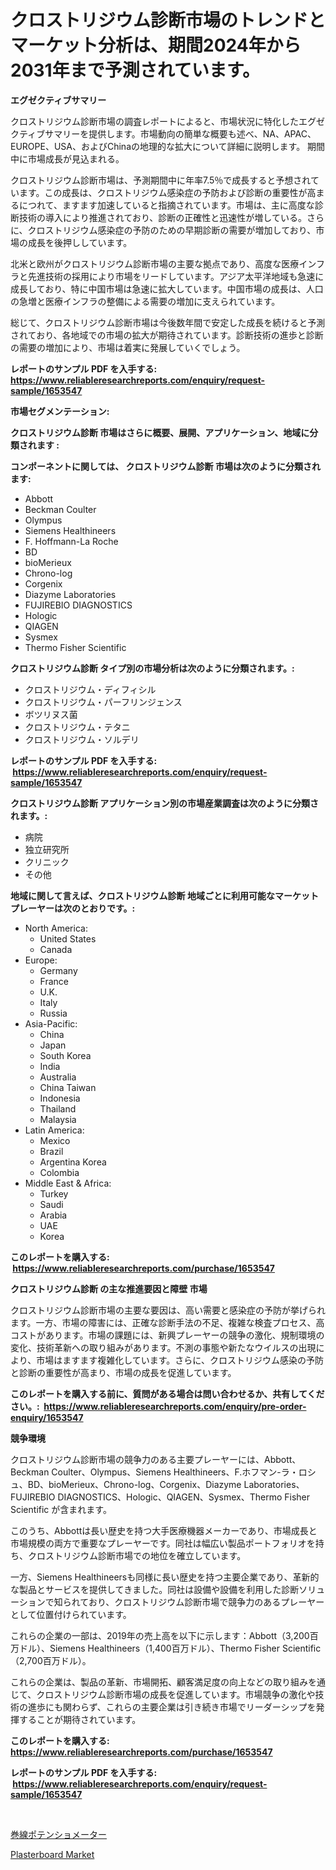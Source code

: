 <p><h1>クロストリジウム診断市場のトレンドとマーケット分析は、期間2024年から2031年まで予測されています。</h1></p><p><strong>エグゼクティブサマリー</strong></p>
<p><p>クロストリジウム診断市場の調査レポートによると、市場状況に特化したエグゼクティブサマリーを提供します。市場動向の簡単な概要も述べ、NA、APAC、EUROPE、USA、およびChinaの地理的な拡大について詳細に説明します。 期間中に市場成長が見込まれる。 </p><p>クロストリジウム診断市場は、予測期間中に年率7.5％で成長すると予想されています。この成長は、クロストリジウム感染症の予防および診断の重要性が高まるにつれて、ますます加速していると指摘されています。市場は、主に高度な診断技術の導入により推進されており、診断の正確性と迅速性が増している。さらに、クロストリジウム感染症の予防のための早期診断の需要が増加しており、市場の成長を後押ししています。</p><p>北米と欧州がクロストリジウム診断市場の主要な拠点であり、高度な医療インフラと先進技術の採用により市場をリードしています。アジア太平洋地域も急速に成長しており、特に中国市場は急速に拡大しています。中国市場の成長は、人口の急増と医療インフラの整備による需要の増加に支えられています。</p><p>総じて、クロストリジウム診断市場は今後数年間で安定した成長を続けると予測されており、各地域での市場の拡大が期待されています。診断技術の進歩と診断の需要の増加により、市場は着実に発展していくでしょう。</p></p>
<p><strong>レポートのサンプル PDF を入手する: <a href="https://www.reliableresearchreports.com/enquiry/request-sample/1653547">https://www.reliableresearchreports.com/enquiry/request-sample/1653547</a></strong></p>
<p><strong>市場セグメンテーション:</strong></p>
<p><strong> クロストリジウム診断 市場はさらに概要、展開、アプリケーション、地域に分類されます :</strong></p>
<p><strong>コンポーネントに関しては、 クロストリジウム診断 市場は次のように分類されます: &nbsp;</strong></p>
<p><ul><li>Abbott</li><li>Beckman Coulter</li><li>Olympus</li><li>Siemens Healthineers</li><li>F. Hoffmann-La Roche</li><li>BD</li><li>bioMerieux</li><li>Chrono-log</li><li>Corgenix</li><li>Diazyme Laboratories</li><li>FUJIREBIO DIAGNOSTICS</li><li>Hologic</li><li>QIAGEN</li><li>Sysmex</li><li>Thermo Fisher Scientific</li></ul></p>
<p><strong> クロストリジウム診断 タイプ別の市場分析は次のように分類されます。:</strong></p>
<p><ul><li>クロストリジウム・ディフィシル</li><li>クロストリジウム・パーフリンジェンス</li><li>ボツリヌス菌</li><li>クロストリジウム・テタニ</li><li>クロストリジウム・ソルデリ</li></ul></p>
<p><strong>レポートのサンプル PDF を入手する: &nbsp;<a href="https://www.reliableresearchreports.com/enquiry/request-sample/1653547">https://www.reliableresearchreports.com/enquiry/request-sample/1653547</a></strong></p>
<p><strong> クロストリジウム診断 アプリケーション別の市場産業調査は次のように分類されます。:</strong></p>
<p><ul><li>病院</li><li>独立研究所</li><li>クリニック</li><li>その他</li></ul></p>
<p><strong>地域に関して言えば、クロストリジウム診断 地域ごとに利用可能なマーケットプレーヤーは次のとおりです。:</strong></p>
<p><ul>
    <li>
        North America:
        <ul>
            <li>United States</li>
            <li>Canada</li>
        </ul>
    </li>
    <li>
        Europe:
        <ul>
            <li>Germany</li>
            <li>France</li>
            <li>U.K.</li>
            <li>Italy</li>
            <li>Russia</li>
        </ul>
    </li>
    <li>
        Asia-Pacific:
        <ul>
            <li>China</li>
            <li>Japan</li>
            <li>South Korea</li>
            <li>India</li>
            <li>Australia</li>
            <li>China Taiwan</li>
            <li>Indonesia</li>
            <li>Thailand</li>
            <li>Malaysia</li>
        </ul>
    </li>
    <li>
        Latin America:
        <ul>
            <li>Mexico</li>
            <li>Brazil</li>
            <li>Argentina Korea</li>
            <li>Colombia</li>
        </ul>
    </li>
    <li>
        Middle East & Africa:
        <ul>
            <li>Turkey</li>
            <li>Saudi</li>
            <li>Arabia</li>
            <li>UAE</li>
            <li>Korea</li>
        </ul>
    </li>
    </ul></p>
<p><strong>このレポートを購入する: &nbsp;<a href="https://www.reliableresearchreports.com/purchase/1653547">https://www.reliableresearchreports.com/purchase/1653547</a></strong></p>
<p><strong>クロストリジウム診断 の主な推進要因と障壁 市場</strong></p>
<p><p>クロストリジウム診断市場の主要な要因は、高い需要と感染症の予防が挙げられます。一方、市場の障害には、正確な診断手法の不足、複雑な検査プロセス、高コストがあります。市場の課題には、新興プレーヤーの競争の激化、規制環境の変化、技術革新への取り組みがあります。不測の事態や新たなウイルスの出現により、市場はますます複雑化しています。さらに、クロストリジウム感染の予防と診断の重要性が高まり、市場の成長を促進しています。</p></p>
<p><strong>このレポートを購入する前に、質問がある場合は問い合わせるか、共有してください。:&nbsp; <a href="https://www.reliableresearchreports.com/enquiry/pre-order-enquiry/1653547">https://www.reliableresearchreports.com/enquiry/pre-order-enquiry/1653547</a></strong></p>
<p><strong>競争環境</strong></p>
<p><p>クロストリジウム診断市場の競争力のある主要プレーヤーには、Abbott、Beckman Coulter、Olympus、Siemens Healthineers、F.ホフマン-ラ・ロシュ、BD、bioMerieux、Chrono-log、Corgenix、Diazyme Laboratories、FUJIREBIO DIAGNOSTICS、Hologic、QIAGEN、Sysmex、Thermo Fisher Scientific が含まれます。</p><p>このうち、Abbottは長い歴史を持つ大手医療機器メーカーであり、市場成長と市場規模の両方で重要なプレーヤーです。同社は幅広い製品ポートフォリオを持ち、クロストリジウム診断市場での地位を確立しています。</p><p>一方、Siemens Healthineersも同様に長い歴史を持つ主要企業であり、革新的な製品とサービスを提供してきました。同社は設備や設備を利用した診断ソリューションで知られており、クロストリジウム診断市場で競争力のあるプレーヤーとして位置付けられています。</p><p>これらの企業の一部は、2019年の売上高を以下に示します：Abbott（3,200百万ドル）、Siemens Healthineers（1,400百万ドル）、Thermo Fisher Scientific（2,700百万ドル）。</p><p>これらの企業は、製品の革新、市場開拓、顧客満足度の向上などの取り組みを通じて、クロストリジウム診断市場の成長を促進しています。市場競争の激化や技術の進歩にも関わらず、これらの主要企業は引き続き市場でリーダーシップを発揮することが期待されています。</p></p>
<p><strong>このレポートを購入する: &nbsp; <a href="https://www.reliableresearchreports.com/purchase/1653547">https://www.reliableresearchreports.com/purchase/1653547</a></strong></p>
<p><strong>レポートのサンプル PDF を入手する: &nbsp;<a href="https://www.reliableresearchreports.com/enquiry/request-sample/1653547">https://www.reliableresearchreports.com/enquiry/request-sample/1653547</a></strong><strong></strong></p>
<p>&nbsp;</p>
<p><p><a href="https://medium.com/@izaiahbartell/%E3%83%AF%E3%82%A4%E3%83%A4%E5%B7%BB%E3%83%9D%E3%83%86%E3%83%B3%E3%82%B7%E3%83%A7%E3%83%A1%E3%83%BC%E3%82%BF%E3%83%BC%E5%B8%82%E5%A0%B4%E3%81%AF-%E5%B8%82%E5%A0%B4%E3%82%B7%E3%82%A7%E3%82%A2-%E3%82%B5%E3%82%A4%E3%82%BA-%E3%81%8A%E3%82%88%E3%81%B32031%E5%B9%B4%E3%81%BE%E3%81%A7%E3%81%AE%E4%BA%88%E6%B8%AC%E3%81%AB%E7%84%A6%E7%82%B9%E3%82%92%E5%BD%93%E3%81%A6%E3%81%A6%E3%81%84%E3%81%BE%E3%81%99-ac37c96d8ae7">巻線ポテンショメーター</a></p><p><a href="https://bubble-tree-ea4.notion.site/Decoding-the-Plasterboard-Market-A-Deep-Dive-into-the-Latest-Market-Trends-Market-Segmentation-an-1b7d23c577d34ee29e7af24a585f573a">Plasterboard Market</a></p></p>